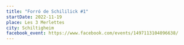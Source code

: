 ```yaml
---
title: "Forró de Schililick #1"
startDate: 2022-11-19
place: Les 3 Merlettes
city: Schiltigheim
facebook_event: https://www.facebook.com/events/1497113104096638/
---
```

